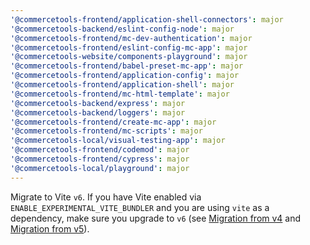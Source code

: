 ```yaml
---
'@commercetools-frontend/application-shell-connectors': major
'@commercetools-backend/eslint-config-node': major
'@commercetools-frontend/mc-dev-authentication': major
'@commercetools-frontend/eslint-config-mc-app': major
'@commercetools-website/components-playground': major
'@commercetools-frontend/babel-preset-mc-app': major
'@commercetools-frontend/application-config': major
'@commercetools-frontend/application-shell': major
'@commercetools-frontend/mc-html-template': major
'@commercetools-backend/express': major
'@commercetools-backend/loggers': major
'@commercetools-frontend/create-mc-app': major
'@commercetools-frontend/mc-scripts': major
'@commercetools-local/visual-testing-app': major
'@commercetools-frontend/codemod': major
'@commercetools-frontend/cypress': major
'@commercetools-local/playground': major
---
```


Migrate to Vite `v6`. If you have Vite enabled via `ENABLE_EXPERIMENTAL_VITE_BUNDLER` and you are using `vite` as a dependency, make sure you upgrade to `v6` (see [Migration from v4](https://v5.vite.dev/guide/migration.html) and [Migration from v5](https://vite.dev/guide/migration.html)).

